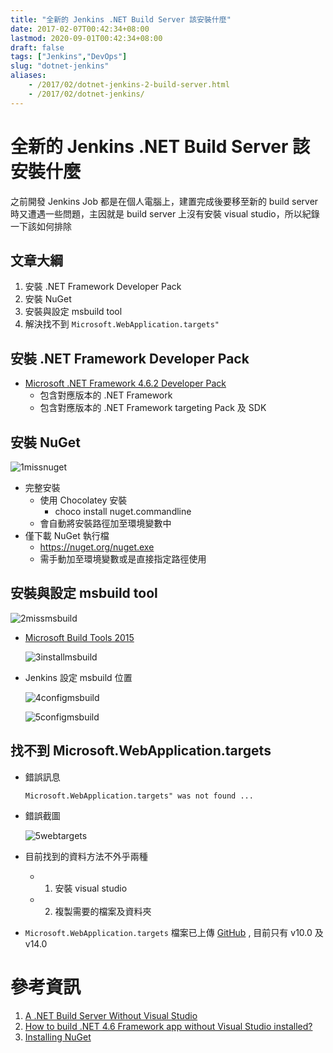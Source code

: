 ```yaml
---
title: "全新的 Jenkins .NET Build Server 該安裝什麼"
date: 2017-02-07T00:42:34+08:00
lastmod: 2020-09-01T00:42:34+08:00
draft: false
tags: ["Jenkins","DevOps"]
slug: "dotnet-jenkins"
aliases:
    - /2017/02/dotnet-jenkins-2-build-server.html
    - /2017/02/dotnet-jenkins/
---
```

# 全新的 Jenkins .NET Build Server 該安裝什麼
之前開發 Jenkins Job 都是在個人電腦上，建置完成後要移至新的 build server 時又遭遇一些問題，主因就是 build server 上沒有安裝 visual studio，所以紀錄一下該如何排除

## 文章大綱
1. 安裝 .NET Framework Developer Pack
2. 安裝 NuGet
3. 安裝與設定 msbuild tool
4. 解決找不到 `Microsoft.WebApplication.targets"`


## 安裝 .NET Framework Developer Pack
- [Microsoft .NET Framework 4.6.2 Developer Pack](https://www.microsoft.com/en-us/download/details.aspx?id=53321)
    - 包含對應版本的 .NET Framework
    - 包含對應版本的 .NET Framework targeting Pack 及 SDK

## 安裝 NuGet

![1missnuget](https://cloud.githubusercontent.com/assets/3851540/22176990/a765c910-e050-11e6-9f96-fc45a22c4f60.png)

- 完整安裝
    - 使用 Chocolatey 安裝
        - choco install nuget.commandline
    - 會自動將安裝路徑加至環境變數中
- 僅下載 NuGet 執行檔
    - https://nuget.org/nuget.exe
    - 需手動加至環境變數或是直接指定路徑使用

## 安裝與設定 msbuild tool

![2missmsbuild](https://cloud.githubusercontent.com/assets/3851540/22176992/a76651fa-e050-11e6-9fc1-b00808612460.png)

- [Microsoft Build Tools 2015](https://www.microsoft.com/zh-tw/download/details.aspx?id=48159)
    
    ![3installmsbuild](https://cloud.githubusercontent.com/assets/3851540/22176991/a7662374-e050-11e6-8a2a-77962c0f03ce.png)
- Jenkins 設定 msbuild 位置
    
    ![4configmsbuild](https://cloud.githubusercontent.com/assets/3851540/22177013/f1ef2616-e050-11e6-9092-e4e89046f6b8.png) 

    ![5configmsbuild](https://cloud.githubusercontent.com/assets/3851540/22177017/fdfead96-e050-11e6-8b1b-f130aa269ba9.png)

## 找不到 Microsoft.WebApplication.targets
- 錯誤訊息
    
    ``` 
    Microsoft.WebApplication.targets" was not found ...
    ```
- 錯誤截圖
    
    ![5webtargets](https://cloud.githubusercontent.com/assets/3851540/22176993/a767631a-e050-11e6-8713-dab7756fee36.png)

- 目前找到的資料方法不外乎兩種
    - 1. 安裝 visual studio
    - 2. 複製需要的檔案及資料夾

- `Microsoft.WebApplication.targets` 檔案已上傳 [GitHub](https://github.com/yowko/Microsoft.WebApplication.targets) , 目前只有 v10.0 及 v14.0 


# 參考資訊
1. [A .NET Build Server Without Visual Studio](http://nickberardi.com/a-net-build-server-without-visual-studio/)
2. [How to build .NET 4.6 Framework app without Visual Studio installed?](http://stackoverflow.com/questions/32070490/how-to-build-net-4-6-framework-app-without-visual-studio-installed)
3. [Installing NuGet](https://docs.microsoft.com/zh-tw/nuget/guides/install-nuget?WT.mc_id=DOP-MVP-5002594)